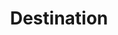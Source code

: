 ---
# -------------------------- #
#        CONTENT TYPE        #
# -------------------------- #

product-type: "connect"
content-type: "api-object"
endpoint: "destinations"
order: 4


# -------------------------- #
#        OBJECT INFO         #
# -------------------------- #

title: "Destination"
endpoint-url: "/destinations"

description: "{{ api.core-objects.destinations.description }}"
intro-short: "Create, update, and delete destinations" # Used in the API functionality section of the docs

# -------------------------- #
#        VERSION INFO        #
# -------------------------- #

latest-version: "4"
versions:
  - number: "4"
    deprecated: false

  - number: "3"
    deprecated: false


# -------------------------- #
#      AVAILABLE METHODS     #
# -------------------------- #

available-methods:
  - id: "create-a-destination"
    title: "Create a destination"
    method: "post"
    short: "{{ api.core-objects.destinations.create.description | flatify }}"
    notes: |
      Refer to the [Destination and source API availability reference]({{ link.connect.guides.connection-reference | prepend: site.baseurl | append: "#destinations-api-availability" }}) for info on the destinations that are available in the API.

  - id: "update-a-destination"
    title: "Update a destination"
    method: "put"
    short: "{{ api.core-objects.destinations.update.description | flatify }}"

  - id: "list-destinations"
    title: "List destinations"
    method: "get"
    short: "{{ api.core-objects.destinations.list.description | flatify }}"

  - id: "delete-a-destination"
    title: "Delete a destination"
    method: "delete"
    short: "{{ api.core-objects.destinations.delete.description | flatify }}"


# -------------------------- #
#      COMMON ATTRIBUTES     #
# -------------------------- #

## These attributes are shared across all versions of the object.
## Attributes specific to a version are in that object's file.

## Ex: _connect-files/api/objects/destinations/v4/destination-object-v4.md
## Has the attributes specific to version 4 of this object.

common-attributes:
  - name: "id"
    type: "integer"
    description: "A unique identifier for this destination."
    example-value: |
      110397

  - name: "created_at"
    type: "timestamp"
    description: "The time at which the destination object was created."
    example-value: |
      "2018-11-14T20:09:30Z"

  - name: "type"
    type: "string"
    description: "{{ connect.common.attributes.destination-type | flatify }}"
    example-value: |
      "postgres"

  - name: "updated_at"
    type: "timestamp"
    description: "The time at which the destination object was last updated."
    example-value: |
      "2018-11-27T15:25:20Z"
---
